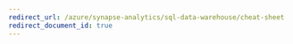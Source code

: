 ```yaml
---
redirect_url: /azure/synapse-analytics/sql-data-warehouse/cheat-sheet
redirect_document_id: true
---
```

